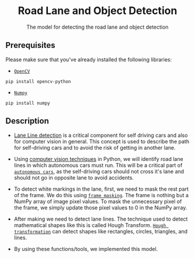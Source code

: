 <h1 align="center">Road Lane and Object Detection</h1>
<p align="center">The model for detecting the road lane and object detection</p>

## Prerequisites

Please make sure that you've already installed the following libraries:
- [``OpenCV``](https://r.search.yahoo.com/_ylt=Awr93tEJDi9jD8QbX3YM34lQ;_ylu=Y29sbwNncTEEcG9zAzEEdnRpZAMEc2VjA3Ny/RV=2/RE=1664056969/RO=10/RU=https%3a%2f%2fpypi.org%2fproject%2fopencv-python%2f/RK=2/RS=66fj0VMlhtYnt6V98j1wtxaBjH8-)
```
pip install opencv-python
```
- [``Numpy``](https://r.search.yahoo.com/_ylt=AwrOqO9GES9jnfsbVlUM34lQ;_ylu=Y29sbwNncTEEcG9zAzEEdnRpZAMEc2VjA3Ny/RV=2/RE=1664057798/RO=10/RU=https%3a%2f%2fnumpy.org%2f/RK=2/RS=OYq0vN.qDY0HVDDG7QrUh5arwsE-)
```
pip install numpy
```

## Description

- [Lane Line
detection](https://r.search.yahoo.com/_ylt=AwrOsas2FS9jFPsbDWcM34lQ;_ylu=Y29sbwNncTEEcG9zAzUEdnRpZAMEc2VjA3Ny/RV=2/RE=1664058807/RO=10/RU=https%3a%2f%2fmedium.com%2f%40avi.9006%2fsimple-lane-line-detection-8a2e18aa4adf/RK=2/RS=pWyUjqjXTLSwN_B3N3CblKetH8g-)
is a critical component for self driving cars and also for computer vision in general. This
concept is used to describe the path for self-driving cars and to avoid the risk of getting in another lane.

- Using [computer vision
techniques](https://r.search.yahoo.com/_ylt=AwrOo0OTFC9jjwAcw4EM34lQ;_ylu=Y29sbwNncTEEcG9zAzMEdnRpZAMEc2VjA3Ny/RV=2/RE=1664058644/RO=10/RU=https%3a%2f%2fpythonawesome.com%2fusing-computer-vision-techniques-in-opencv-we-will-identify-road-lane-lines-in-which-autonomous-cars-must-run%2f/RK=2/RS=SuKiodkNkwRsfeCZwSRnoj.yT78-)
in Python, we will identify road lane lines in which autonomous cars must run. This
will be a critical part of [``autonomous
cars``](https://r.search.yahoo.com/_ylt=AwrjaWPPFC9jeOwbsi8M34lQ;_ylu=Y29sbwNncTEEcG9zAzUEdnRpZAMEc2VjA3Ny/RV=2/RE=1664058704/RO=10/RU=https%3a%2f%2fwww.analyticsinsight.net%2fautonomous-cars-the-mystery-in-technology%2f/RK=2/RS=pr_qaz2_ccPdxbjmPZeMwZGnL50-),
as the self-driving cars should not cross it's lane and should not go in
opposite lane to avoid accidents.

- To detect white markings in the lane, first, we need to mask the rest part of the frame. We do this using [``frame
masking``](https://r.search.yahoo.com/_ylt=AwrO6y79FC9jXvMb25gM34lQ;_ylu=Y29sbwNncTEEcG9zAzEEdnRpZAMEc2VjA3Ny/RV=2/RE=1664058750/RO=10/RU=https%3a%2f%2fpyimagesearch.com%2f2021%2f01%2f19%2fimage-masking-with-opencv%2f/RK=2/RS=DYO2bArRF4o7WUUSLKFeMfVutv0-).
The frame is nothing but a NumPy array of image pixel values. To mask the unnecessary pixel of the frame, we
simply update those pixel values to 0 in the NumPy array.

- After making we need to detect lane lines. The technique used to detect mathematical shapes like this is called Hough
Transform. [``Hough
transformation``](https://r.search.yahoo.com/_ylt=Awr9.5pRFC9jFngbGEIM34lQ;_ylu=Y29sbwNncTEEcG9zAzEEdnRpZAMEc2VjA3Nj/RV=2/RE=1664058577/RO=10/RU=https%3a%2f%2fwww.educba.com%2fopencv-hough-transform%2f%23%3a~%3atext%3dWorking%2520of%2520Hough%2520Transform%2520in%2520OpenCV%2520Simple%2520shapes%2cusing%2520HoughLines%2520%2528%2529%2520function%2520and%2520HoughLinesP%2520%2528%2529%2520function./RK=2/RS=lxFJteA5RFZMoMfmHqTQnnHKDvI-)
can detect shapes like rectangles, circles, triangles, and lines.

- By using these functions/tools, we implemented this model.